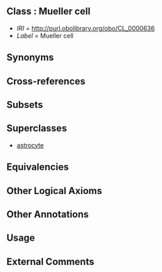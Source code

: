 
## Class : Mueller cell

 * *IRI* = http://purl.obolibrary.org/obo/CL_0000636
 * *Label* = Mueller cell

## Synonyms


## Cross-references


## Subsets


## Superclasses

 * [astrocyte](../../CL/27/CL_0000127.md)

## Equivalencies


## Other Logical Axioms


## Other Annotations


## Usage


## External Comments

